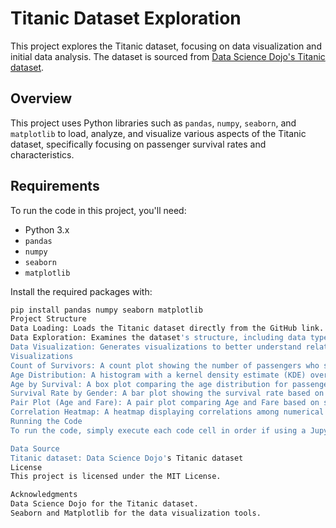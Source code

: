 # Titanic Dataset Exploration

This project explores the Titanic dataset, focusing on data visualization and initial data analysis. The dataset is sourced from [Data Science Dojo's Titanic dataset](https://raw.githubusercontent.com/datasciencedojo/datasets/master/titanic.csv).

## Overview

This project uses Python libraries such as `pandas`, `numpy`, `seaborn`, and `matplotlib` to load, analyze, and visualize various aspects of the Titanic dataset, specifically focusing on passenger survival rates and characteristics. 

## Requirements

To run the code in this project, you'll need:

- Python 3.x
- `pandas`
- `numpy`
- `seaborn`
- `matplotlib`

Install the required packages with:

```bash
pip install pandas numpy seaborn matplotlib
Project Structure
Data Loading: Loads the Titanic dataset directly from the GitHub link.
Data Exploration: Examines the dataset's structure, including data types, missing values, and summary statistics.
Data Visualization: Generates visualizations to better understand relationships between features and survival.
Visualizations
Count of Survivors: A count plot showing the number of passengers who survived (Survived = 1) and those who did not (Survived = 0).
Age Distribution: A histogram with a kernel density estimate (KDE) overlay, visualizing the age distribution of passengers.
Age by Survival: A box plot comparing the age distribution for passengers who survived and those who did not.
Survival Rate by Gender: A bar plot showing the survival rate based on passenger gender.
Pair Plot (Age and Fare): A pair plot comparing Age and Fare based on survival status, helping to identify any trends between these numerical features and survival.
Correlation Heatmap: A heatmap displaying correlations among numerical features in the dataset.
Running the Code
To run the code, simply execute each code cell in order if using a Jupyter Notebook or run the script as a Python file. The visualizations will appear inline or in individual pop-up windows.

Data Source
Titanic dataset: Data Science Dojo's Titanic dataset
License
This project is licensed under the MIT License.

Acknowledgments
Data Science Dojo for the Titanic dataset.
Seaborn and Matplotlib for the data visualization tools.

